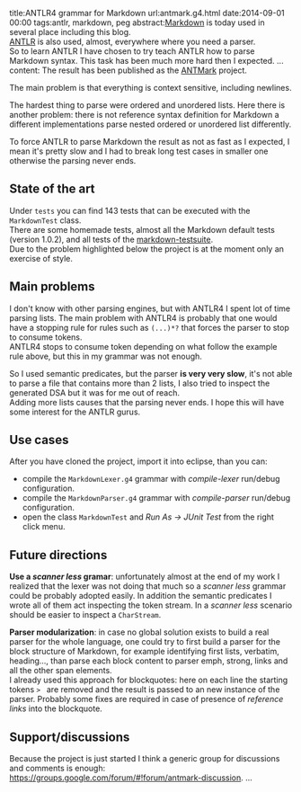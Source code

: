 title:ANTLR4 grammar for Markdown
url:antmark.g4.html
date:2014-09-01 00:00
tags:antlr, markdown, peg
abstract:[Markdown](http://daringfireball.net/projects/markdown/) is today used in several place including this blog.  
[ANTLR](http://www.antlr.org) is also used, almost, everywhere where you need a parser.  
So to learn ANTLR I have chosen to try teach ANTLR how to parse Markdown syntax. This task has been much more hard then I expected.
...
content:
The result has been published as the [ANTMark](https://github.com/mar9000/antmark/) project.

The main problem is that everything is context sensitive, including newlines.

The hardest thing to parse were ordered and unordered lists. Here there is another problem: there is not reference syntax definition
for Markdown a different implementations parse nested ordered or unordered list differently.

To force ANTLR to parse Markdown the result as not as fast as I expected, I mean it's pretty slow and I had to break long test cases
in smaller one otherwise the parsing never ends.

State of the art
----------------

Under `tests` you can find 143 tests that can be executed with the `MarkdownTest` class.  
There are some homemade tests, almost all the Markdown default tests (version 1.0.2), and all tests of the [markdown-testsuite](https://github.com/karlcow/markdown-testsuite/).  
Due to the problem highlighted below the project is at the moment only an exercise of style.

Main problems
-------------

I don't know with other parsing engines, but with ANTLR4 I spent lot of time parsing lists. The main problem
with ANTLR4 is probably that one would have a stopping rule for rules such as ``(...)*?`` that forces the parser
to stop to consume tokens.  
ANTLR4 stops to consume token depending on what follow the example rule above, but this in my grammar was not enough.

So I used semantic predicates, but the parser **is very very slow**, it's not able to parse a file that contains
more than 2 lists, I also tried to inspect the generated DSA but it was for me out of reach.  
Adding more lists causes that the parsing never ends. I hope this will have some interest for the ANTLR gurus.

Use cases
---------

After you have cloned the project, import it into eclipse, than you can:

  * compile the `MarkdownLexer.g4` grammar with *compile-lexer* run/debug configuration.
  * compile the `MarkdownParser.g4` grammar with *compile-parser* run/debug configuration.
  * open the class `MarkdownTest` and *Run As -> JUnit Test* from the right click menu.

Future directions
-----------------

**Use a *scanner less* gramar**: unfortunately almost at the end of my work I realized that the lexer was not doing that much so a *scanner less* grammar could be probably adopted easily. In addition the semantic predicates I wrote all of them act inspecting the token stream. In a *scanner less* scenario should be easier to inspect a `CharStream`.

**Parser modularization**: in case no global solution exists to build a real parser for the whole language, one could try to
first build a parser for the block structure of Markdown, for example identifying first lists, verbatim, heading..., than parse each block content to parser emph, strong, links and all the other span elements.  
I already used this approach for blockquotes: here on each line the starting tokens `> ` are removed and the result is passed to
an new instance of the parser. Probably some fixes are required in case of presence of *reference links* into the blockquote.

Support/discussions
-------------------

Because the project is just started I think a generic group for discussions and comments is enough: <https://groups.google.com/forum/#!forum/antmark-discussion>.
...
